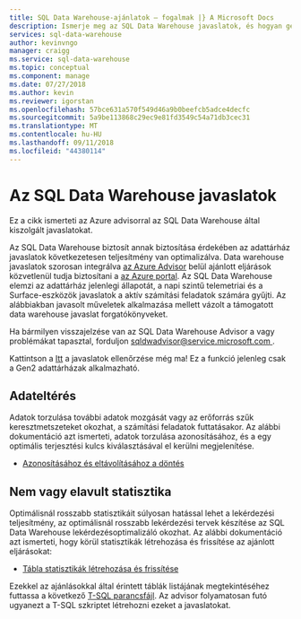 ```yaml
---
title: SQL Data Warehouse-ajánlatok – fogalmak |} A Microsoft Docs
description: Ismerje meg az SQL Data Warehouse javaslatok, és hogyan generáljon
services: sql-data-warehouse
author: kevinvngo
manager: craigg
ms.service: sql-data-warehouse
ms.topic: conceptual
ms.component: manage
ms.date: 07/27/2018
ms.author: kevin
ms.reviewer: igorstan
ms.openlocfilehash: 57bce631a570f549d46a9b0beefcb5adce4decfc
ms.sourcegitcommit: 5a9be113868c29ec9e81fd3549c54a71db3cec31
ms.translationtype: MT
ms.contentlocale: hu-HU
ms.lasthandoff: 09/11/2018
ms.locfileid: "44380114"
---
```

# <a name="sql-data-warehouse-recommendations"></a>Az SQL Data Warehouse javaslatok

Ez a cikk ismerteti az Azure advisorral az SQL Data Warehouse által kiszolgált javaslatokat.  

Az SQL Data Warehouse biztosít annak biztosítása érdekében az adattárház javaslatok következetesen teljesítmény van optimalizálva. Data warehouse javaslatok szorosan integrálva [az Azure Advisor](https://docs.microsoft.com/azure/advisor/advisor-performance-recommendations) belül ajánlott eljárások közvetlenül tudja biztosítani a [az Azure portal](https://aka.ms/Azureadvisor). Az SQL Data Warehouse elemzi az adattárház jelenlegi állapotát, a napi szintű telemetriai és a Surface-eszközök javaslatok a aktív számítási feladatok számára gyűjti. Az alábbiakban javasolt műveletek alkalmazása mellett vázolt a támogatott data warehouse javaslat forgatókönyveket.

Ha bármilyen visszajelzése van az SQL Data Warehouse Advisor a vagy problémákat tapasztal, forduljon [ sqldwadvisor@service.microsoft.com ](mailto:sqldwadvisor@service.microsoft.com).   

Kattintson a [Itt](https://aka.ms/Azureadvisor) a javaslatok ellenőrzése még ma! Ez a funkció jelenleg csak a Gen2 adattárházak alkalmazható. 

## <a name="data-skew"></a>Adateltérés

Adatok torzulása további adatok mozgását vagy az erőforrás szűk keresztmetszeteket okozhat, a számítási feladatok futtatásakor. Az alábbi dokumentáció azt ismerteti, adatok torzulása azonosításához, és a egy optimális terjesztési kulcs kiválasztásával el kerülni megjelenítése.

- [Azonosításához és eltávolításához a döntés](https://docs.microsoft.com/azure/sql-data-warehouse/sql-data-warehouse-tables-distribute#how-to-tell-if-your-distribution-column-is-a-good-choice) 

## <a name="no-or-outdated-statistics"></a>Nem vagy elavult statisztika

Optimálisnál rosszabb statisztikáit súlyosan hatással lehet a lekérdezési teljesítmény, az optimálisnál rosszabb lekérdezési tervek készítése az SQL Data Warehouse lekérdezésoptimalizáló okozhat. Az alábbi dokumentáció azt ismerteti, hogy körül statisztikák létrehozása és frissítése az ajánlott eljárásokat:

- [Tábla statisztikák létrehozása és frissítése](https://docs.microsoft.com/azure/sql-data-warehouse/sql-data-warehouse-tables-statistics)

Ezekkel az ajánlásokkal által érintett táblák listájának megtekintéséhez futtassa a következő [T-SQL parancsfájl](https://github.com/Microsoft/sql-data-warehouse-samples/blob/master/samples/sqlops/MonitoringScripts/ImpactedTables). Az advisor folyamatosan futó ugyanezt a T-SQL szkriptet létrehozni ezeket a javaslatokat.
